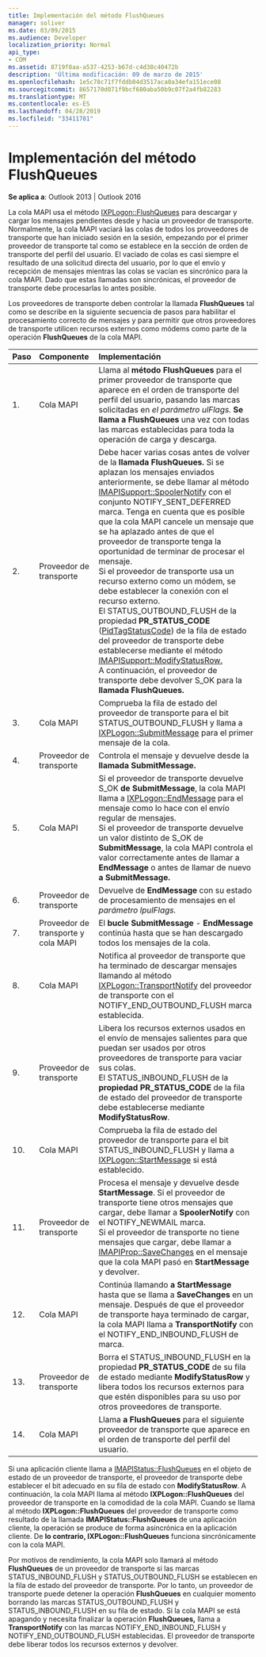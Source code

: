 ```yaml
---
title: Implementación del método FlushQueues
manager: soliver
ms.date: 03/09/2015
ms.audience: Developer
localization_priority: Normal
api_type:
- COM
ms.assetid: 8719f8aa-a537-4253-b67d-c4d38c40472b
description: 'Última modificación: 09 de marzo de 2015'
ms.openlocfilehash: 1e5c78c71f7fddb04d3517aca0a34efa151ece08
ms.sourcegitcommit: 8657170d071f9bcf680aba50b9c07f2a4fb82283
ms.translationtype: MT
ms.contentlocale: es-ES
ms.lasthandoff: 04/28/2019
ms.locfileid: "33411781"
---
```

# <a name="implementing-the-flushqueues-method"></a>Implementación del método FlushQueues

  
  
**Se aplica a**: Outlook 2013 | Outlook 2016 
  
La cola MAPI usa el método [IXPLogon::FlushQueues](ixplogon-flushqueues.md) para descargar y cargar los mensajes pendientes desde y hacia un proveedor de transporte. Normalmente, la cola MAPI vaciará las colas de todos los proveedores de transporte que han iniciado sesión en la sesión, empezando por el primer proveedor de transporte tal como se establece en la sección de orden de transporte del perfil del usuario. El vaciado de colas es casi siempre el resultado de una solicitud directa del usuario, por lo que el envío y recepción de mensajes mientras las colas se vacían es sincrónico para la cola MAPI. Dado que estas llamadas son sincrónicas, el proveedor de transporte debe procesarlas lo antes posible. 
  
Los proveedores de transporte deben controlar la llamada **FlushQueues** tal como se describe en la siguiente secuencia de pasos para habilitar el procesamiento correcto de mensajes y para permitir que otros proveedores de transporte utilicen recursos externos como módems como parte de la operación **FlushQueues** de la cola MAPI. 
  
|**Paso**|**Componente**|**Implementación**|
|:-----|:-----|:-----|
|1.  <br/> |Cola MAPI  <br/> |Llama al **método FlushQueues** para el primer proveedor de transporte que aparece en el orden de transporte del perfil del usuario, pasando las marcas solicitadas en _el parámetro ulFlags._ **Se llama a FlushQueues** una vez con todas las marcas establecidas para toda la operación de carga y descarga.  <br/> |
|2.  <br/> |Proveedor de transporte  <br/> |Debe hacer varias cosas antes de volver de la **llamada FlushQueues.** Si se aplazan los mensajes enviados anteriormente, se debe llamar al método [IMAPISupport::SpoolerNotify](imapisupport-spoolernotify.md) con el conjunto NOTIFY_SENT_DEFERRED marca. Tenga en cuenta que es posible que la cola MAPI cancele un mensaje que se ha aplazado antes de que el proveedor de transporte tenga la oportunidad de terminar de procesar el mensaje.  <br/> Si el proveedor de transporte usa un recurso externo como un módem, se debe establecer la conexión con el recurso externo.  <br/> El STATUS_OUTBOUND_FLUSH de la propiedad **PR_STATUS_CODE** ([PidTagStatusCode](pidtagstatuscode-canonical-property.md)) de la fila de estado del proveedor de transporte debe establecerse mediante el método [IMAPISupport::ModifyStatusRow.](imapisupport-modifystatusrow.md)  <br/> A continuación, el proveedor de transporte debe devolver S_OK para la **llamada FlushQueues.**  <br/> |
|3.  <br/> |Cola MAPI  <br/> |Comprueba la fila de estado del proveedor de transporte para el bit STATUS_OUTBOUND_FLUSH y llama a [IXPLogon::SubmitMessage](ixplogon-submitmessage.md) para el primer mensaje de la cola.  <br/> |
|4.  <br/> |Proveedor de transporte  <br/> |Controla el mensaje y devuelve desde la **llamada SubmitMessage.**  <br/> |
|5.  <br/> |Cola MAPI  <br/> |Si el proveedor de transporte devuelve S_OK **de SubmitMessage**, la cola MAPI llama a [IXPLogon::EndMessage](ixplogon-endmessage.md) para el mensaje como lo hace con el envío regular de mensajes.  <br/> Si el proveedor de transporte devuelve un valor distinto de S_OK de **SubmitMessage**, la cola MAPI controla el valor correctamente antes de llamar a **EndMessage** o antes de llamar de nuevo **a SubmitMessage.**  <br/> |
|6.  <br/> |Proveedor de transporte  <br/> |Devuelve de **EndMessage** con su estado de procesamiento de mensajes en el _parámetro lpulFlags._  <br/> |
|7.  <br/> |Proveedor de transporte y cola MAPI  <br/> |El **bucle SubmitMessage** -  **EndMessage** continúa hasta que se han descargado todos los mensajes de la cola.  <br/> |
|8.  <br/> |Cola MAPI  <br/> |Notifica al proveedor de transporte que ha terminado de descargar mensajes llamando al método [IXPLogon::TransportNotify](ixplogon-transportnotify.md) del proveedor de transporte con el NOTIFY_END_OUTBOUND_FLUSH marca establecida.  <br/> |
|9.  <br/> |Proveedor de transporte  <br/> |Libera los recursos externos usados en el envío de mensajes salientes para que puedan ser usados por otros proveedores de transporte para vaciar sus colas.  <br/> El STATUS_INBOUND_FLUSH de la **propiedad PR_STATUS_CODE** de la fila de estado del proveedor de transporte debe establecerse mediante **ModifyStatusRow**.  <br/> |
|10.  <br/> |Cola MAPI  <br/> |Comprueba la fila de estado del proveedor de transporte para el bit STATUS_INBOUND_FLUSH y llama a [IXPLogon::StartMessage](ixplogon-startmessage.md) si está establecido.  <br/> |
|11.  <br/> |Proveedor de transporte  <br/> |Procesa el mensaje y devuelve desde **StartMessage**. Si el proveedor de transporte tiene otros mensajes que cargar, debe llamar a **SpoolerNotify** con el NOTIFY_NEWMAIL marca.  <br/> Si el proveedor de transporte no tiene mensajes que cargar, debe llamar a [IMAPIProp::SaveChanges](imapiprop-savechanges.md) en el mensaje que la cola MAPI pasó en **StartMessage** y devolver.  <br/> |
|12.  <br/> |Cola MAPI  <br/> |Continúa llamando **a StartMessage** hasta que se llama a **SaveChanges** en un mensaje. Después de que el proveedor de transporte haya terminado de cargar, la cola MAPI llama a **TransportNotify** con el NOTIFY_END_INBOUND_FLUSH de marca.  <br/> |
|13.  <br/> |Proveedor de transporte  <br/> |Borra el STATUS_INBOUND_FLUSH en la propiedad **PR_STATUS_CODE** de su fila de estado mediante **ModifyStatusRow** y libera todos los recursos externos para que estén disponibles para su uso por otros proveedores de transporte.  <br/> |
|14.  <br/> |Cola MAPI  <br/> |Llama **a FlushQueues** para el siguiente proveedor de transporte que aparece en el orden de transporte del perfil del usuario.  <br/> |
   
Si una aplicación cliente llama a [IMAPIStatus::FlushQueues](imapistatus-flushqueues.md) en el objeto de estado de un proveedor de transporte, el proveedor de transporte debe establecer el bit adecuado en su fila de estado con **ModifyStatusRow**. A continuación, la cola MAPI llama al método **IXPLogon::FlushQueues** del proveedor de transporte en la comodidad de la cola MAPI. Cuando se llama al método **IXPLogon::FlushQueues** del proveedor de transporte como resultado de la llamada **IMAPIStatus::FlushQueues** de una aplicación cliente, la operación se produce de forma asincrónica en la aplicación cliente. De **lo contrario, IXPLogon::FlushQueues** funciona sincrónicamente con la cola MAPI. 
  
Por motivos de rendimiento, la cola MAPI solo llamará al método **FlushQueues** de un proveedor de transporte si las marcas STATUS_INBOUND_FLUSH y STATUS_OUTBOUND_FLUSH se establecen en la fila de estado del proveedor de transporte. Por lo tanto, un proveedor de transporte puede detener la operación **FlushQueues** en cualquier momento borrando las marcas STATUS_OUTBOUND_FLUSH y STATUS_INBOUND_FLUSH en su fila de estado. Si la cola MAPI se está apagando y necesita finalizar la operación **FlushQueues,** llama a **TransportNotify** con las marcas NOTIFY_END_INBOUND_FLUSH y NOTIFY_END_OUTBOUND_FLUSH establecidas. El proveedor de transporte debe liberar todos los recursos externos y devolver. 
  

